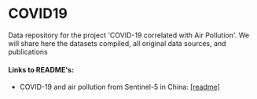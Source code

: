 # COVID19
Data repository for the project 'COVID-19 correlated with Air Pollution'.
We will share here the datasets compiled, all  original data sources, and publications

#### Links to README's: 
- COVID-19 and air pollution from Sentinel-5 in China: [[readme]](China/README_China.md)
